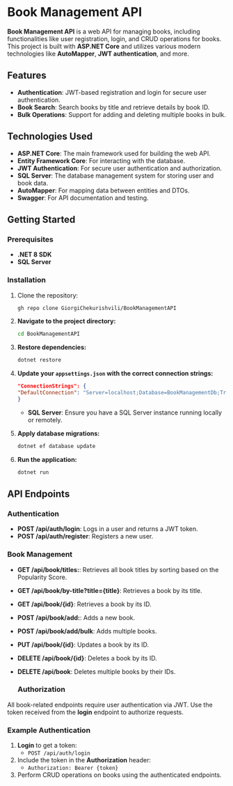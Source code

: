 # Book Management API

**Book Management API** is a web API for managing books, including functionalities like user registration, login, and CRUD operations for books. This project is built with **ASP.NET Core** and utilizes various modern technologies like **AutoMapper**, **JWT authentication**, and more.

## Features


- **Authentication**: JWT-based registration and login for secure user authentication.
- **Book Search**: Search books by title and retrieve details by book ID.
- **Bulk Operations**: Support for adding and deleting multiple books in bulk.

## Technologies Used

- **ASP.NET Core**: The main framework used for building the web API.
- **Entity Framework Core**: For interacting with the database.
- **JWT Authentication**: For secure user authentication and authorization.
- **SQL Server**: The database management system for storing user and book data.
- **AutoMapper**: For mapping data between entities and DTOs.
- **Swagger**: For API documentation and testing.

## Getting Started

### Prerequisites

- **.NET 8 SDK**
- **SQL Server**

### Installation

1. Clone the repository:

   ```bash
   gh repo clone GiorgiChekurishvili/BookManagementAPI

2. **Navigate to the project directory:**

    ```bash
   cd BookManagementAPI
    ```

3. **Restore dependencies:**

    ```bash
    dotnet restore
    ```

4. **Update your `appsettings.json` with the correct connection strings:**

    ```json
   "ConnectionStrings": {
    "DefaultConnection": "Server=localhost;Database=BookManagementDb;Trusted_Connection=True;"
    }
    ```

    - **SQL Server**: Ensure you have a SQL Server instance running locally or remotely.

5. **Apply database migrations:**

    ```bash
    dotnet ef database update
    ```

6. **Run the application:**

    ```bash
    dotnet run
    ```

## API Endpoints

### Authentication

- **POST  /api/auth/login**: Logs in a user and returns a JWT token.
- **POST /api/auth/register**: Registers a new user.

### Book Management

- **GET /api/book/titles:**: Retrieves all book titles by sorting based on the Popularity Score.
- **GET /api/book/by-title?title={title}**: Retrieves a book by its title.
- **GET /api/book/{id}**: Retrieves a book by its ID.
- **POST /api/book/add:**: Adds a new book.
- **POST /api/book/add/bulk**:  Adds multiple books.
- **PUT /api/book/{id}**: Updates a book by its ID.
- **DELETE /api/book/{id}**: Deletes a book by its ID.
- **DELETE /api/book**:  Deletes multiple books by their IDs.

  ### Authorization

All book-related endpoints require user authentication via JWT. Use the token received from the **login** endpoint to authorize requests.

### Example Authentication

1. **Login** to get a token:
   - `POST /api/auth/login`
2. Include the token in the **Authorization** header:
   - `Authorization: Bearer {token}`
3. Perform CRUD operations on books using the authenticated endpoints.
